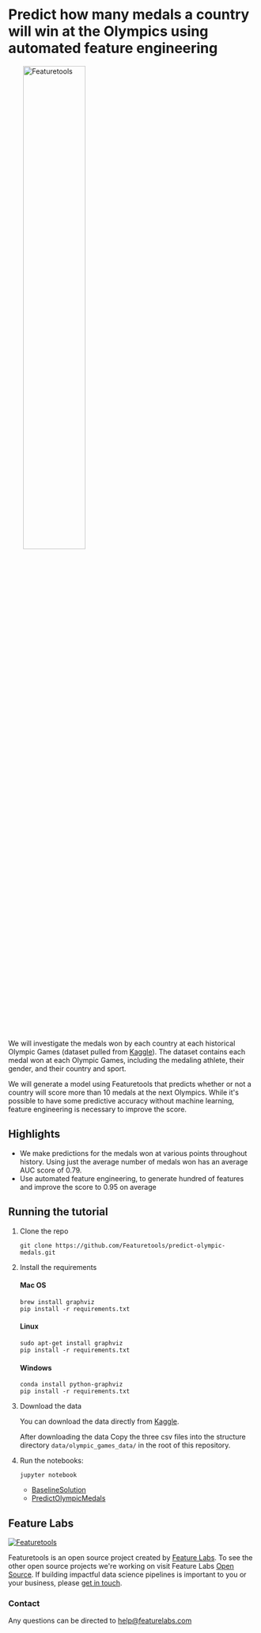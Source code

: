 # Predict how many medals a country will win at the Olympics using automated feature engineering


<a style="margin:30px" href="https://www.featuretools.com">
    <img width=50% src="https://www.featuretools.com/wp-content/uploads/2017/12/FeatureLabs-Logo-Tangerine-800.png" alt="Featuretools" />
</a>

We will investigate the medals won by each country at each historical Olympic Games (dataset pulled from [Kaggle](https://www.kaggle.com/the-guardian/olympic-games)). The dataset contains each medal won at each Olympic Games, including the medaling athlete, their gender, and their country and sport.

We will generate a model using Featuretools that predicts whether or not a country will score more than 10 medals at the next Olympics. While it's possible to have some predictive accuracy without machine learning, feature engineering is necessary to improve the score.

## Highlights
- We make predictions for the medals won at various points throughout history. Using just the average number of medals won has an average AUC score of 0.79.
- Use automated feature engineering, to generate hundred of features and improve the score to 0.95 on average


## Running the tutorial

1. Clone the repo

    ```
    git clone https://github.com/Featuretools/predict-olympic-medals.git
    ```

2. Install the requirements

    #### Mac OS
    ```
    brew install graphviz
    pip install -r requirements.txt
    ```

    #### Linux
    ```
    sudo apt-get install graphviz
    pip install -r requirements.txt
    ```

    #### Windows
    ```
    conda install python-graphviz
    pip install -r requirements.txt
    ```

3. Download the data

    You can download the data directly from [Kaggle](https://www.kaggle.com/the-guardian/olympic-games/data).

    After downloading the data Copy the three csv files into the structure directory `data/olympic_games_data/` in the root of this repository.

4. Run the notebooks:

    ```
    jupyter notebook
    ```

    - [BaselineSolution](BaselineSolution.ipynb)
    - [PredictOlympicMedals](PredictOlympicMedals.ipynb)



## Feature Labs
<a href="https://www.featurelabs.com/">
    <img src="http://www.featurelabs.com/wp-content/uploads/2017/12/logo.png" alt="Featuretools" />
</a>

Featuretools is an open source project created by [Feature Labs](https://www.featurelabs.com/). To see the other open source projects we're working on visit Feature Labs [Open Source](https://www.featurelabs.com/open). If building impactful data science pipelines is important to you or your business, please [get in touch](https://www.featurelabs.com/contact/).

### Contact

Any questions can be directed to help@featurelabs.com
